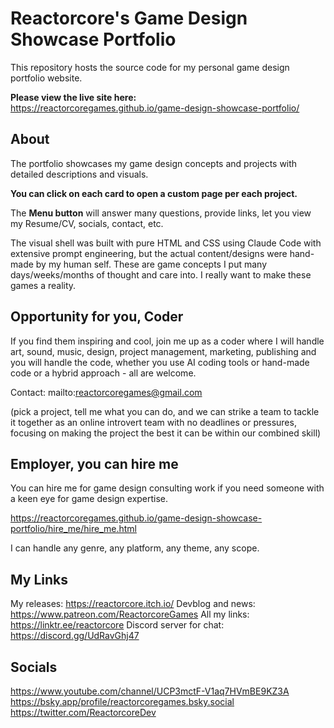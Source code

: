 # Reactorcore's Game Design Showcase Portfolio

This repository hosts the source code for my personal game design portfolio website.

**Please view the live site here:**  
https://reactorcoregames.github.io/game-design-showcase-portfolio/

## About

The portfolio showcases my game design concepts and projects with detailed descriptions and visuals.

**You can click on each card to open a custom page per each project.**

The **Menu button** will answer many questions, provide links, let you view my Resume/CV, socials, contact, etc.

The visual shell was built with pure HTML and CSS using Claude Code with extensive prompt engineering, but the actual content/designs were hand-made by my human self. These are game concepts I put many days/weeks/months of thought and care into. I really want to make these games a reality.

## Opportunity for you, Coder
If you find them inspiring and cool, join me up as a coder where I will handle art, sound, music, design, project management, marketing, publishing and you will handle the code, whether you use AI coding tools or hand-made code or a hybrid approach - all are welcome.

Contact: mailto:reactorcoregames@gmail.com

(pick a project, tell me what you can do, and we can strike a team to tackle it together as an online introvert team with no deadlines or pressures, focusing on making the project the best it can be within our combined skill)

## Employer, you can hire me
You can hire me for game design consulting work if you need someone with a keen eye for game design expertise.

https://reactorcoregames.github.io/game-design-showcase-portfolio/hire_me/hire_me.html

I can handle any genre, any platform, any theme, any scope.

## My Links
My releases: https://reactorcore.itch.io/
Devblog and news: https://www.patreon.com/ReactorcoreGames
All my links: https://linktr.ee/reactorcore
Discord server for chat: https://discord.gg/UdRavGhj47

## Socials
https://www.youtube.com/channel/UCP3mctF-V1aq7HVmBE9KZ3A
https://bsky.app/profile/reactorcoregames.bsky.social
https://twitter.com/ReactorcoreDev